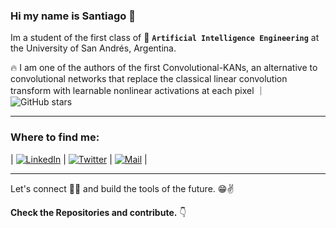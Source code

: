 <!-- 
Hope you ❤️ the repo. Don't forget to follow. 
-->

### Hi my name is Santiago 👋

Im a student of the first class of 🧠 **`Artificial Intelligence Engineering`** at the University of San Andrés, Argentina.

 🔥 I am one of the authors of the first Convolutional-KANs, an alternative to convolutional networks that replace the classical linear convolution transform with learnable nonlinear activations at each pixel  ｜ ![GitHub stars](https://img.shields.io/github/stars/AntonioTepsich/Convolutional-KANs?style=social)
 
---
### Where to find me:

| [![LinkedIn](http://img.shields.io/badge/-LinkedIn-0077B5?style=flat&logo=linkedIn&logoColor=white)][linkedin] |
 [![Twitter](http://img.shields.io/badge/-Twitter-1DA1F2?style=flat&logo=twitter&logoColor=white)][twitter] |
 [![Mail](https://img.shields.io/badge/-Gmail-D14836?style=flat&logo=gmail&logoColor=white)][mail] |

---

Let's connect 👨‍💻 and build the tools of the future. 😁✌ 

**Check the Repositories and contribute.** 👇


[linkedin]: https://www.linkedin.com/in/santiago-pourteau-1bba8619a/
[mail]: mailto:spourteau@udesa.edu.ar
[twitter]: https://x.com/SantiPourteau
[instagram]: https://www.instagram.com/santi.pourteau/
